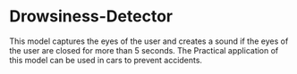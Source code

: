 # Drowsiness-Detector
This model captures the eyes of the user and creates a sound if the eyes of the user are closed for more than 5 seconds. The Practical application of this model can be used in cars to prevent accidents.

